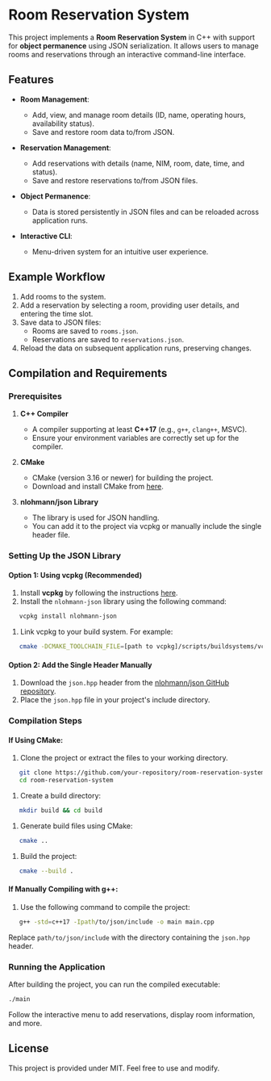 # Room Reservation System

This project implements a **Room Reservation System** in C++ with support for **object permanence** using JSON serialization. It allows users to manage rooms and reservations through an interactive command-line interface.

## Features

- **Room Management**:
    - Add, view, and manage room details (ID, name, operating hours, availability status).
    - Save and restore room data to/from JSON.

- **Reservation Management**:
    - Add reservations with details (name, NIM, room, date, time, and status).
    - Save and restore reservations to/from JSON files.

- **Object Permanence**:
    - Data is stored persistently in JSON files and can be reloaded across application runs.

- **Interactive CLI**:
    - Menu-driven system for an intuitive user experience.

## Example Workflow

1. Add rooms to the system.
2. Add a reservation by selecting a room, providing user details, and entering the time slot.
3. Save data to JSON files:
    - Rooms are saved to `rooms.json`.
    - Reservations are saved to `reservations.json`.
4. Reload the data on subsequent application runs, preserving changes.

## Compilation and Requirements
### Prerequisites
1. **C++ Compiler**
    - A compiler supporting at least **C++17** (e.g., `g++`, `clang++`, MSVC).
    - Ensure your environment variables are correctly set up for the compiler.

2. **CMake**
    - CMake (version 3.16 or newer) for building the project.
    - Download and install CMake from [here](https://cmake.org/download/).

3. **nlohmann/json Library**
    - The library is used for JSON handling.
    - You can add it to the project via vcpkg or manually include the single header file.

### Setting Up the JSON Library
#### Option 1: Using vcpkg (Recommended)
1. Install **vcpkg** by following the instructions [here](https://github.com/microsoft/vcpkg).
2. Install the `nlohmann-json` library using the following command:
``` bash
   vcpkg install nlohmann-json
```
1. Link vcpkg to your build system. For example:
``` bash
   cmake -DCMAKE_TOOLCHAIN_FILE=[path to vcpkg]/scripts/buildsystems/vcpkg.cmake ..
```
#### Option 2: Add the Single Header Manually
1. Download the `json.hpp` header from the [nlohmann/json GitHub repository](https://github.com/nlohmann/json).
2. Place the `json.hpp` file in your project's include directory.

### Compilation Steps
#### If Using CMake:
1. Clone the project or extract the files to your working directory.
``` bash
   git clone https://github.com/your-repository/room-reservation-system.git
   cd room-reservation-system
```
1. Create a build directory:
``` bash
   mkdir build && cd build
```
1. Generate build files using CMake:
``` bash
   cmake ..
```
1. Build the project:
``` bash
   cmake --build .
```
#### If Manually Compiling with g++:
1. Use the following command to compile the project:
``` bash
   g++ -std=c++17 -Ipath/to/json/include -o main main.cpp
```
Replace `path/to/json/include` with the directory containing the `json.hpp` header.
### Running the Application
After building the project, you can run the compiled executable:
``` bash
./main
```
Follow the interactive menu to add reservations, display room information, and more.

## License

This project is provided under MIT. Feel free to use and modify.
